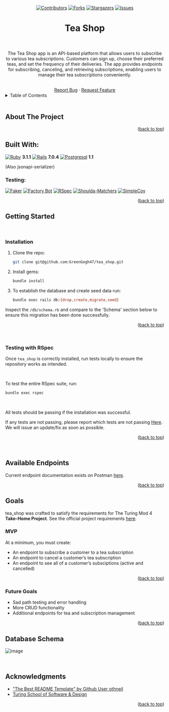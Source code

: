 <a name="readme-top"></a>

<div align="center">

[![Contributors][contributors-shield]][contributors-url]
[![Forks][forks-shield]][forks-url]
[![Stargazers][stars-shield]][stars-url]
[![Issues][issues-shield]][issues-url]

</div>

<div align="center">

# Tea Shop


</div>
<div align="center">
  <h3 align="center"></h3>

  <div align="center">
    <br>
    <p> The Tea Shop app is an API-based platform that allows users to subscribe to various tea subscriptions. Customers can sign up, choose their preferred teas, and set the frequency of their deliveries. The app provides endpoints for subscribing, canceling, and retrieving subscriptions, enabling users to manage their tea subscriptions conveniently. </p>
    <br />
    <a href="https://https://github.com/GreenGogh47/tea_shop/issues">Report Bug</a>
    ·
    <a href="https://https://github.com/GreenGogh47/tea_shop/issues">Request Feature</a>
  </div>
</div>

<!-- TABLE OF CONTENTS -->
<details>
  <summary>Table of Contents</summary>
  <ol>
    <li><a href="#about-the-project">About The Project</a>
      <ul>
        <li><a href="#built-with">Built With</a></li>
      </ul>
    </li>
    <li><a href="#getting-started">Getting Started</a>
      <ul>
        <li><a href="#installation">Installation</a></li>
        <li><a href="#testing-with-rspec">Testing With RSpec</a></li>
      </ul>
    </li>
    <li><a href="#available-endpoints">Available Endpoints</a></li>
    <li><a href="#goals">Goals</a></li>
  </ol>
</details>

<br>

<!-- ABOUT THE PROJECT -->
## About The Project

<!-- ADD PROJECT DESCRIPTION -->

<p align="right">(<a href="#readme-top">back to top</a>)</p>

## Built With:

[![Ruby]][Ruby-url] **3.1.1**
[![Rails]][Rails-url] **7.0.4**
[![Postgresql]][Postgresql-url] **1.1**

(Also jsonapi-serializer)

### Testing:

[![Faker]][Faker-url]
[![Factory Bot]][Factory Bot-url]
[![RSpec]][RSpec-url]
[![Shoulda-Matchers]][Shoulda-Matchers-url]
[![SimpleCov]][SimpleCov-url]


<p align="right">(<a href="#readme-top">back to top</a>)</p>



<!-- GETTING STARTED -->
## Getting Started

<br>

### Installation

1. Clone the repo:
   ```bash
   git clone git@github.com:GreenGogh47/tea_shop.git
   ```

2. Install gems:
   ```bash
   bundle install
   ```

3. To establish the database and create seed data run:
   ```bash
   bundle exec rails db:{drop,create,migrate,seed}
   ```


  Inspect the `/db/schema.rb` and compare to the 'Schema' section below to ensure this migration has been done successfully.

<p align="right">(<a href="#readme-top">back to top</a>)</p>

<br>

### Testing with RSpec

Once `tea_shop` is correctly installed, run tests locally to ensure the repository works as intended.

<br>

  To test the entire RSpec suite, run:
   ```bash
   bundle exec rspec
   ```

<br>

All tests should be passing if the installation was successful. 

If any tests are not passing, please report which tests are not passing <a href="PLEASE UPDATE LINK">Here</a>. We will issue an update/fix as soon as possible.

<p align="right">(<a href="#readme-top">back to top</a>)</p>

<br>


## Available Endpoints

Current endpoint documentation exists on Postman [here](https://documenter.getpostman.com/view/26379339/2s93mBxKZq).

<p align="right">(<a href="#readme-top">back to top</a>)</p>

## Goals

tea_shop was crafted to satisfy the requirements for The Turing Mod 4 **Take-Home Project**. See the official project requirements [here](https://mod4.turing.edu/projects/take_home/).

### MVP
At a minimum, you must create:
- An endpoint to subscribe a customer to a tea subscription
- An endpoint to cancel a customer’s tea subscription
- An endpoint to see all of a customer’s subsciptions (active and cancelled)

<p align="right">(<a href="#readme-top">back to top</a>)</p>

### Future Goals
- Sad path testing and error handling
- More CRUD functionality
- Additional endpoints for tea and subscription management

<p align="right">(<a href="#readme-top">back to top</a>)</p>

## Database Schema

![image](https://github.com/GreenGogh47/tea_shop/assets/116330317/7202c3d7-20ee-4371-8260-bb1631b98c16)

<br>

## Acknowledgments

- ["The Best README Template" by Github User othneil](https://github.com/othneildrew/Best-README-Template)
- [Turing School of Software & Design](https://turing.edu/)

<p align="right">(<a href="#readme-top">back to top</a>)</p>



<!-- MARKDOWN LINKS & IMAGES -->
[contributors-shield]: https://img.shields.io/github/contributors/Medical-Information-Assistant-tea_shop/tea_shop.svg?style=for-the-badge

[contributors-url]: https://https://github.com/GreenGogh47/tea_shop/graphs/contributors

[forks-shield]: https://img.shields.io/github/forks/pantry-wizard/pantry_wizard_be.svg?style=for-the-badge

[forks-url]: https://github.com/pantry-wizard/pantry_wizard_be/network/members

[stars-shield]: https://img.shields.io/github/stars/pantry-wizard/pantry_wizard_be.svg?style=for-the-badge

[stars-url]: https://github.com/pantry-wizard/pantry_wizard_be/stargazers

[issues-shield]: https://img.shields.io/github/issues/pantry-wizard/pantry_wizard_be.svg?style=for-the-badge

[issues-url]: https://github.com/pantry-wizard/pantry_wizard_be/issues

[license-shield]: https://img.shields.io/github/license/pantry-wizard/pantry_wizard_be.svg?style=for-the-badge

[license-url]: https://github.com/pantry-wizard/pantry_wizard_be/blob/master/LICENSE.txt

[linkedin-shield]: https://img.shields.io/badge/-LinkedIn-black.svg?style=for-the-badge&logo=linkedin&colorB=555

[linkedin-url]: https://linkedin.com/in/linkedin_username

[product-screenshot]: images/screenshot.png

[Ruby]: https://img.shields.io/badge/ruby-000000?style=for-the-badge&logo=ruby&logoColor=red
[Ruby-url]: https://www.ruby-lang.org/en/

[Rails]: https://img.shields.io/badge/rails-red?style=for-the-badge&logo=rubyonrails&logoColor=white&color=red

[Rails-url]: https://rubyonrails.org/

[Postgresql]: https://img.shields.io/badge/postgresql-3386FF?style=for-the-badge&logo=postgresql&logoColor=FFFFFF
[Postgresql-url]: https://www.postgresql.org/

[Heroku]: https://img.shields.io/badge/Heroku-430098?style=for-the-badge&logo=heroku&logoColor=white
[Heroku-url]: https://www.heroku.com/

[Circle-CI]: https://img.shields.io/circleci/build/github/wise-app-team/wise-app-be/main
[Circle-url]: https://app.circleci.com/


[Puma]: https://img.shields.io/badge/-Puma-FFD43B?logo=puma&logoColor=black&style=for-the-badge
[Puma-url]: https://github.com/puma/puma

[bcrypt]: https://img.shields.io/badge/-bcrypt-00599C?logo=gnu-privacy-guard&logoColor=white&style=for-the-badge
[bcrypt-url]: https://github.com/codahale/bcrypt-ruby

[Faraday]: https://img.shields.io/badge/-Faraday-3E3E3E?logo=ruby&logoColor=white&style=for-the-badge
[Faraday-url]: https://github.com/lostisland/faraday

[Figaro]: https://img.shields.io/badge/-Figaro-FF4136?logo=rubygems&logoColor=white&style=for-the-badge
[Figaro-url]: https://github.com/laserlemon/figaro

[GraphQL]: https://img.shields.io/badge/-GraphQL-E10098?logo=graphql&logoColor=white&style=for-the-badge
[GraphQL-url]: https://graphql.org/

[GraphiQL]: https://img.shields.io/badge/-GraphiQL-E10098?logo=graphql&logoColor=white&style=for-the-badge
[GraphiQL-url]: https://github.com/graphql/graphiql


[JSON-Serializer]: https://img.shields.io/badge/-JSON%20API%20Serializer-1E90FF?logo=json&logoColor=white&style=for-the-badge
[JSON-Serializer-url]: https://github.com/jsonapi-serializer/jsonapi-serializer

[Capybara]: https://img.shields.io/badge/-Capybara-FF7F50?logo=rubygems&logoColor=white&style=for-the-badge
[Capybara-url]: https://github.com/teamcapybara/capybara

[RSpec]: https://img.shields.io/badge/-RSpec-FF7F50?logo=rubygems&logoColor=white&style=for-the-badge
[RSpec-url]: https://github.com/rspec/rspec

[Faker]: https://img.shields.io/badge/-Faker-FF69B4?logo=rubygems&logoColor=white&style=for-the-badge
[Faker-url]: https://github.com/faker-ruby/faker

[Shoulda-Matchers]: https://img.shields.io/badge/-Shoulda%20Matchers-5B5B5B?logo=rubygems&logoColor=white&style=for-the-badge
[Shoulda-Matchers-url]: https://github.com/thoughtbot/shoulda-matchers

[Web-mock]: https://img.shields.io/badge/-WebMock-8B0000?logo=rubygems&logoColor=white&style=for-the-badge
[Web-mock-url]: https://github.com/bblimke/webmock

[VCR]: https://img.shields.io/badge/-VCR-2F4F4F?logo=rubygems&logoColor=white&style=for-the-badge
[VCR-url]:  https://github.com/vcr/vcr

[Faker]: https://img.shields.io/badge/-Faker-00BFFF?logo=rubygems&logoColor=white&style=for-the-badge
[Faker-url]: https://github.com/faker-ruby/faker

[Factory Bot]: https://img.shields.io/badge/-FactoryBot-00BFFF?logo=rubygems&logoColor=white&style=for-the-badge
[Factory Bot-url]: https://github.com/thoughtbot/factory_bot

[SimpleCov]: https://img.shields.io/badge/-SimpleCov-00BFFF?logo=rubygems&logoColor=white&style=for-the-badge
[SimpleCov-url]: https://github.com/simplecov-ruby/simplecov

[RuboCop]: https://img.shields.io/badge/-RuboCop-00BFFF?logo=rubygems&logoColor=white&style=for-the-badge
[RuboCop-url]: https://github.com/rubocop/rubocop

[Capybara]: https://img.shields.io/badge/-Capybara-00BFFF?logo=rubygems&logoColor=white&style=for-the-badge
[Capybara-url]: https://github.com/teamcapybara/capybara

[Pry]: https://img.shields.io/badge/-Pry-00BFFF?logo=rubygems&logoColor=white&style=for-the-badge
[Pry-url]: https://github.com/pry/pry



